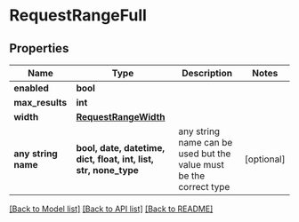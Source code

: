 # RequestRangeFull


## Properties
Name | Type | Description | Notes
------------ | ------------- | ------------- | -------------
**enabled** | **bool** |  | 
**max_results** | **int** |  | 
**width** | [**RequestRangeWidth**](RequestRangeWidth.md) |  | 
**any string name** | **bool, date, datetime, dict, float, int, list, str, none_type** | any string name can be used but the value must be the correct type | [optional]

[[Back to Model list]](../README.md#documentation-for-models) [[Back to API list]](../README.md#documentation-for-api-endpoints) [[Back to README]](../README.md)


